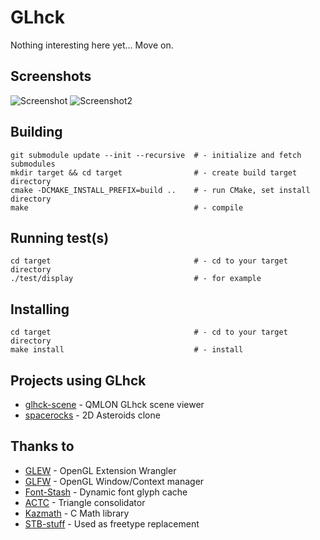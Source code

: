 # GLhck

Nothing interesting here yet...
Move on.

## Screenshots

![Screenshot](http://cloudef.eu/armpit/glhck-new-utf8-text.png)
![Screenshot2](http://cloudef.eu/armpit/glhck-openctm.png)

## Building

    git submodule update --init --recursive  # - initialize and fetch submodules
    mkdir target && cd target                # - create build target directory
    cmake -DCMAKE_INSTALL_PREFIX=build ..    # - run CMake, set install directory
    make                                     # - compile

## Running test(s)

    cd target                                # - cd to your target directory
    ./test/display                           # - for example

## Installing

    cd target                                # - cd to your target directory
    make install                             # - install

## Projects using GLhck
*  [glhck-scene][] - QMLON GLhck scene viewer
*  [spacerocks][] - 2D Asteroids clone

## Thanks to
*  [GLEW][] - OpenGL Extension Wrangler
*  [GLFW][] - OpenGL Window/Context manager
*  [Font-Stash][] - Dynamic font glyph cache
*  [ACTC][] - Triangle consolidator
*  [Kazmath][] - C Math library
*  [STB-stuff][] - Used as freetype replacement

[glhck-scene]: https://github.com/bzar/glhck-scene
[spacerocks]: https://github.com/bzar/spacerocks

[GLEW]: http://glew.sourceforge.net/
[GLFW]: http://www.glfw.org/
[ACTC]: http://www.plunk.org/~grantham/public/actc/
[Kazmath]: https://github.com/Kazade/kazmath
[Font-Stash]: http://digestingduck.blogspot.com/2009/08/font-stash.html
[STB-stuff]: http://nothings.org
